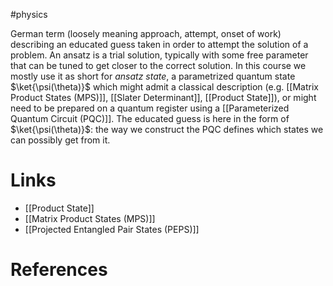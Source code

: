 #physics

German term (loosely meaning approach, attempt, onset of work) describing an educated guess taken in order to attempt the solution of a problem.
An ansatz is a trial solution, typically with some free parameter that can be tuned to get closer to the correct solution.
In this course we mostly use it as short for *ansatz state*, a parametrized quantum state $\ket{\psi(\theta)}$ which might admit a classical description (e.g. [[Matrix Product States (MPS)]], [[Slater Determinant]], [[Product State]]), or might need to be prepared on a quantum register using a [[Parameterized Quantum Circuit (PQC)]].
The educated guess is here in the form of $\ket{\psi(\theta)}$: the way we construct the PQC defines which states we can possibly get from it.
# Links
- [[Product State]]
- [[Matrix Product States (MPS)]]
- [[Projected Entangled Pair States (PEPS)]]

# References


